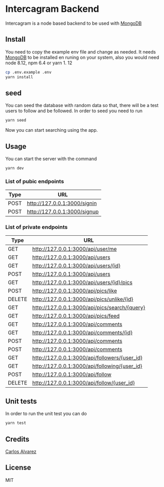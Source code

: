 # Intercagram Backend

​Intercagram is a node based backend to be used with [MongoDB](https://www.mongodb.com/)

## Install

You need to copy the example env file and change as needed. 
It needs [MongoDB](https://www.mongodb.com/) to be installed en runing on your
system, also you would need node 8.12, npm 6.4 or yarn 1. 12

```bash
cp .env.example .env
yarn install 
```

## seed
You can seed the database with random data so that, there will be a test users
to follow and be followed. In order to seed you need to run 

```bash
yarn seed
```
Now you can start searching using the app.

## Usage

You can start the server with the command

```bash
yarn dev
```
### List of pubic endpoints
| Type | URL |
| --- | --- |
| POST | http://127.0.0.1:3000/signin | 
| POST | http://127.0.0.1:3000/signup |


### List of private endpoints

| Type | URL |
| --- | --- |
| GET | http://127.0.0.1:3000/api/user/me | 
| GET | http://127.0.0.1:3000/api/users |
| GET | http://127.0.0.1:3000/api/users/{id} |
| POST |http://127.0.0.1:3000/api/users|
| GET | http://127.0.0.1:3000/api/users/{id}/pics |
| POST |http://127.0.0.1:3000/api/pics/like|
| DELETE |http://127.0.0.1:3000/api/pics/unlike/{id}|
| GET | http://127.0.0.1:3000/api/pics/search/{query} |
| GET | http://127.0.0.1:3000/api/pics/feed |
| GET | http://127.0.0.1:3000/api/comments |
| GET | http://127.0.0.1:3000/api/comments/{id} |
| POST | http://127.0.0.1:3000/api/comments |
| POST | http://127.0.0.1:3000/api/comments |
| GET | http://127.0.0.1:3000/api/followers/{user_id} |
| GET | http://127.0.0.1:3000/api/following/{user_id} |
| POST | http://127.0.0.1:3000/api/follow |
| DELETE | http://127.0.0.1:3000/api/follow/{user_id} |

## Unit tests
In order to run the unit test you can do
```bash
yarn test
```


## Credits
[Carlos Alvarez](https://github.com/Alvarz)

## License

MIT
